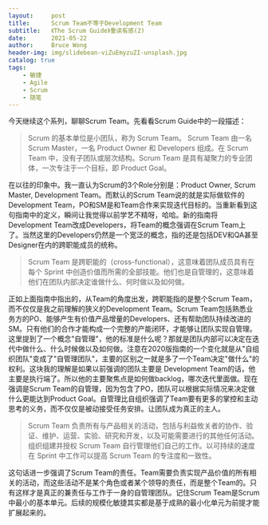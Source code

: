 ```yaml
---
layout:     post
title:      Scrum Team不等于Development Team 
subtitle:   《The Scrum Guide》重读有感(2)
date:       2021-05-22
author:     Bruce Wong
header-img: img/slidebean-viZuEmyzuZI-unsplash.jpg  
catalog: true
tags:
    - 敏捷
    - Agile
    - Scrum
    - 随笔
---
```


今天继续这个系列，聊聊Scrum Team。先看看Scrum Guide中的一段描述：  
> Scrum 的基本单位是小团队，称为 Scrum Team。 Scrum Team 由一名 Scrum Master，一名 Product Owner 和 Developers 组成。在 Scrum Team 中，没有子团队或层次结构。Scrum Team 是具有凝聚力的专业团体，一次专注于一个目标，即 Product Goal。  

在以往的印象中。我一直认为Scrum的3个Role分别是：Product Owner, Scrum Master, Development Team。而默认的Scrum Team说的就是实际做软件的Development Team，PO和SM是和Team合作来实现迭代目标的。当重新看到这句指南中的定义，瞬间让我觉得以前学艺不精呀，哈哈。新的指南将Development Team改成Developers，将Team的概念强调在Scrum Team上了。当然这里的Developers仍然是一个宽泛的概念，指的还是包括DEV和QA甚至Designer在内的跨职能成员的统称。  

> Scrum Team 是跨职能的（cross-functional），这意味着团队成员具有在每个 Sprint 中创造价值而所需的全部技能。他们也是自管理的，这意味着他们在团队内部决定谁做什么、何时做以及如何做。  

正如上面指南中指出的，从Team的角度出发，跨职能指的是整个Scrum Team，而不仅仅是我之前理解的狭义的Development Team。Scrum Team包括熟悉业务方的PO、能够产生有价值产品增量的Developers、还有帮助团队持续改进的SM。只有他们的合作才能构成一个完整的产能闭环，才能够让团队实现自管理。这里提到了一个概念"自管理"，他的标准是什么呢？那就是团队内部可以决定在迭代中做什么、什么时候做以及如何做。注意在2020版指南的一个变化就是从"自组织团队"变成了"自管理团队"，主要的区别之一就是多了一个Team决定"做什么"的权利。这块我的理解是如果以前强调的团队主要是 Development Team的话，他主要是执行端了。所以他的主要聚焦点是如何做backlog，哪次迭代里面做。现在强调是Scrum Team的自管理，因为包含了PO，团队可以根据实际情况来决定做什么更能达到Product Goal。自管理比自组织强调了Team要有更多的掌控和主动思考的义务，而不仅仅是被动接受任务安排。让团队成为真正的主人。  

> Scrum Team 负责所有与产品相关的活动，包括与利益攸关者的协作、验证、维护、运营、实验、研究和开发，以及可能需要进行的其他任何活动。组织组建并授权 Scrum Team 自行管理他们自己的工作。以可持续的速度在 Sprint 中工作可以提高 Scrum Team 的专注度和一致性。  

这句话进一步强调了Scrum Team的责任。Team需要负责实现产品价值的所有相关的活动，而这些活动不是某个角色或者某个领导的责任，而是整个Team的。只有这样才是真正的兼责任与工作于一身的自管理团队。记住Scrum Team是Scrum中最小的基本单元。后续的规模化敏捷其实都是基于成熟的最小化单元为前提才能扩展起来的。  
